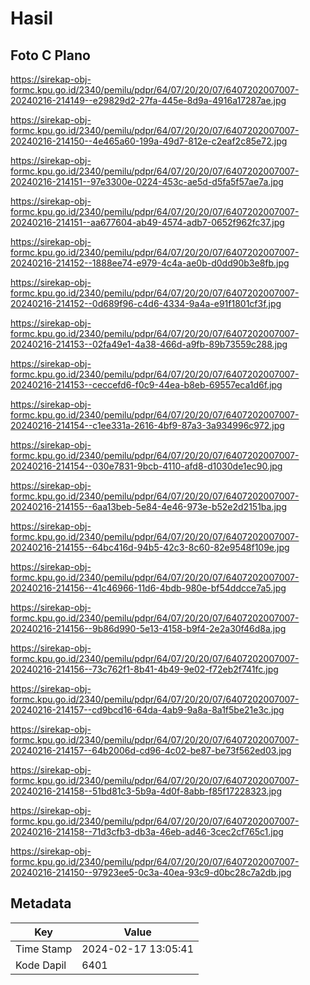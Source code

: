 # Hasil

## Foto C Plano

https://sirekap-obj-formc.kpu.go.id/2340/pemilu/pdpr/64/07/20/20/07/6407202007007-20240216-214149--e29829d2-27fa-445e-8d9a-4916a17287ae.jpg

https://sirekap-obj-formc.kpu.go.id/2340/pemilu/pdpr/64/07/20/20/07/6407202007007-20240216-214150--4e465a60-199a-49d7-812e-c2eaf2c85e72.jpg

https://sirekap-obj-formc.kpu.go.id/2340/pemilu/pdpr/64/07/20/20/07/6407202007007-20240216-214151--97e3300e-0224-453c-ae5d-d5fa5f57ae7a.jpg

https://sirekap-obj-formc.kpu.go.id/2340/pemilu/pdpr/64/07/20/20/07/6407202007007-20240216-214151--aa677604-ab49-4574-adb7-0652f962fc37.jpg

https://sirekap-obj-formc.kpu.go.id/2340/pemilu/pdpr/64/07/20/20/07/6407202007007-20240216-214152--1888ee74-e979-4c4a-ae0b-d0dd90b3e8fb.jpg

https://sirekap-obj-formc.kpu.go.id/2340/pemilu/pdpr/64/07/20/20/07/6407202007007-20240216-214152--0d689f96-c4d6-4334-9a4a-e91f1801cf3f.jpg

https://sirekap-obj-formc.kpu.go.id/2340/pemilu/pdpr/64/07/20/20/07/6407202007007-20240216-214153--02fa49e1-4a38-466d-a9fb-89b73559c288.jpg

https://sirekap-obj-formc.kpu.go.id/2340/pemilu/pdpr/64/07/20/20/07/6407202007007-20240216-214153--ceccefd6-f0c9-44ea-b8eb-69557eca1d6f.jpg

https://sirekap-obj-formc.kpu.go.id/2340/pemilu/pdpr/64/07/20/20/07/6407202007007-20240216-214154--c1ee331a-2616-4bf9-87a3-3a934996c972.jpg

https://sirekap-obj-formc.kpu.go.id/2340/pemilu/pdpr/64/07/20/20/07/6407202007007-20240216-214154--030e7831-9bcb-4110-afd8-d1030de1ec90.jpg

https://sirekap-obj-formc.kpu.go.id/2340/pemilu/pdpr/64/07/20/20/07/6407202007007-20240216-214155--6aa13beb-5e84-4e46-973e-b52e2d2151ba.jpg

https://sirekap-obj-formc.kpu.go.id/2340/pemilu/pdpr/64/07/20/20/07/6407202007007-20240216-214155--64bc416d-94b5-42c3-8c60-82e9548f109e.jpg

https://sirekap-obj-formc.kpu.go.id/2340/pemilu/pdpr/64/07/20/20/07/6407202007007-20240216-214156--41c46966-11d6-4bdb-980e-bf54ddcce7a5.jpg

https://sirekap-obj-formc.kpu.go.id/2340/pemilu/pdpr/64/07/20/20/07/6407202007007-20240216-214156--9b86d990-5e13-4158-b9f4-2e2a30f46d8a.jpg

https://sirekap-obj-formc.kpu.go.id/2340/pemilu/pdpr/64/07/20/20/07/6407202007007-20240216-214156--73c762f1-8b41-4b49-9e02-f72eb2f741fc.jpg

https://sirekap-obj-formc.kpu.go.id/2340/pemilu/pdpr/64/07/20/20/07/6407202007007-20240216-214157--cd9bcd16-64da-4ab9-9a8a-8a1f5be21e3c.jpg

https://sirekap-obj-formc.kpu.go.id/2340/pemilu/pdpr/64/07/20/20/07/6407202007007-20240216-214157--64b2006d-cd96-4c02-be87-be73f562ed03.jpg

https://sirekap-obj-formc.kpu.go.id/2340/pemilu/pdpr/64/07/20/20/07/6407202007007-20240216-214158--51bd81c3-5b9a-4d0f-8abb-f85f17228323.jpg

https://sirekap-obj-formc.kpu.go.id/2340/pemilu/pdpr/64/07/20/20/07/6407202007007-20240216-214158--71d3cfb3-db3a-46eb-ad46-3cec2cf765c1.jpg

https://sirekap-obj-formc.kpu.go.id/2340/pemilu/pdpr/64/07/20/20/07/6407202007007-20240216-214150--97923ee5-0c3a-40ea-93c9-d0bc28c7a2db.jpg


## Metadata

| Key        | Value               |
| ---------- | ------------------- |
| Time Stamp | 2024-02-17 13:05:41 |
| Kode Dapil | 6401                |



